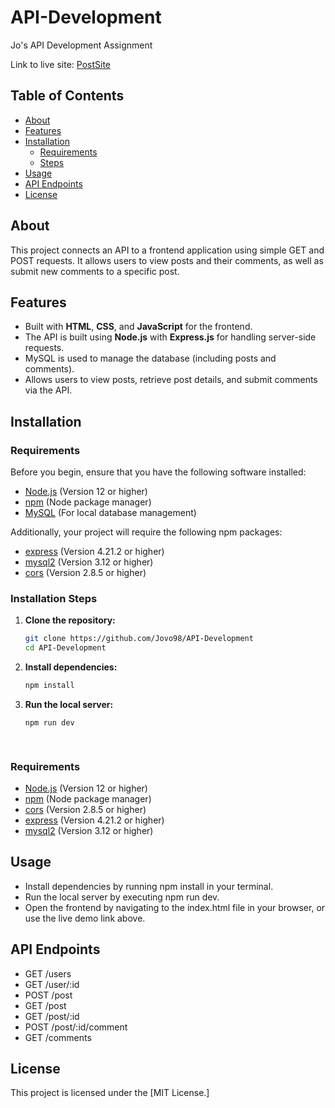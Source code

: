 # API-Development  
Jo's API Development Assignment

Link to live site: [PostSite](https://api-development-one.vercel.app/index.html)

## Table of Contents

- [About](#about)
- [Features](#features)
- [Installation](#installation)
  - [Requirements](#requirements)
  - [Steps](#installation-steps)
- [Usage](#usage)
- [API Endpoints](#api-endpoints)
- [License](#license)

## About

This project connects an API to a frontend application using simple GET and POST requests. It allows users to view posts and their comments, as well as submit new comments to a specific post.

## Features

- Built with **HTML**, **CSS**, and **JavaScript** for the frontend.
- The API is built using **Node.js** with **Express.js** for handling server-side requests.
- MySQL is used to manage the database (including posts and comments).
- Allows users to view posts, retrieve post details, and submit comments via the API.
  
## Installation

### Requirements

Before you begin, ensure that you have the following software installed:

- [Node.js](https://nodejs.org/en) (Version 12 or higher)
- [npm](https://www.npmjs.com/) (Node package manager)
- [MySQL](https://www.mysql.com/) (For local database management)

Additionally, your project will require the following npm packages:

- [express](https://expressjs.com/) (Version 4.21.2 or higher)
- [mysql2](https://www.npmjs.com/package/mysql2) (Version 3.12 or higher)
- [cors](https://www.npmjs.com/package/cors) (Version 2.8.5 or higher)

### Installation Steps

1. **Clone the repository:**

   ```bash
   git clone https://github.com/Jovo98/API-Development
   cd API-Development
   
2. **Install dependencies:**
   
   ```bash
   npm install
   
3. **Run the local server:**
   
   ```bash
   npm run dev
   
 
### Requirements
 
- [Node.js](https://nodejs.org/en) (Version 12 or higher)
- [npm](https://www.npmjs.com/) (Node package manager)
- [cors](https://nodejs.org/en) (Version 2.8.5 or higher)
- [express](https://www.npmjs.com/) (Version 4.21.2 or higher)
- [mysql2](https://www.npmjs.com/) (Version 3.12 or higher)
 

## Usage
 
- Install dependencies by running npm install in your terminal.
- Run the local server by executing npm run dev.
- Open the frontend by navigating to the index.html file in your browser, or use the live demo link above.


## API Endpoints

- GET /users
- GET /user/:id
- POST /post
- GET /post
- GET /post/:id
- POST /post/:id/comment
- GET /comments
  
## License

This project is licensed under the [MIT License.]
 
